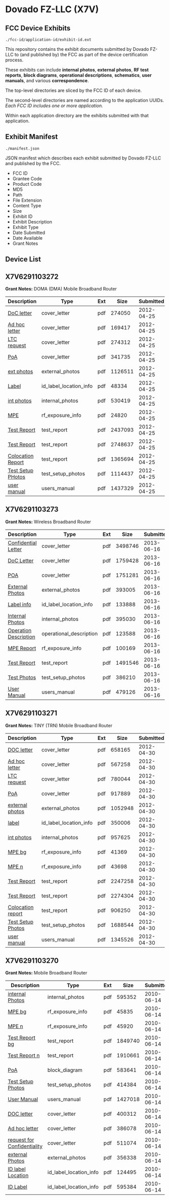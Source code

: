 # Dovado FZ-LLC (X7V)
## FCC Device Exhibits

```
./fcc-id/application-id/exhibit-id.ext
```

This repository contains the exhibit documents submitted by Dovado FZ-LLC to (and published by) the FCC as part of the device certification process.

These exhibits can include **internal photos**, **external photos**, **RF test reports**, **block diagrams**, **operational descriptions**, **schematics**, **user manuals**, and various **correspondence**.

The top-level directories are sliced by the FCC ID of each device.

The second-level directories are named according to the application UUIDs. *Each FCC ID includes one or more application.*

Within each application directory are the exhibits submitted with that application. 

## Exhibit Manifest

```
./manifest.json
```

JSON manifest which describes each exhibit submitted by Dovado FZ-LLC and published by the FCC.

- FCC ID
- Grantee Code
- Product Code
- MD5
- Path
- File Extension
- Content Type
- Size
- Exhibit ID
- Exhibit Description
- Exhibit Type
- Date Submitted
- Date Available
- Grant Notes

## Device List
## X7V6291103272
**Grant Notes:** DOMA (DMA) Mobile Broadband Router

| Description | Type | Ext | Size | Submitted | Available |
| ----------- | ---- | --- | ---- | --------- | --------- |
| [DoC letter](X7V6291103272/f52adf97d4712ab11a2ae0a59fed17d6/1683605.pdf) | cover_letter | pdf | 274050 | 2012-04-25 | 2012-04-25 |
| [Ad hoc letter](X7V6291103272/f52adf97d4712ab11a2ae0a59fed17d6/1683606.pdf) | cover_letter | pdf | 169417 | 2012-04-25 | 2012-04-25 |
| [LTC request](X7V6291103272/f52adf97d4712ab11a2ae0a59fed17d6/1683607.pdf) | cover_letter | pdf | 274312 | 2012-04-25 | 2012-04-25 |
| [PoA](X7V6291103272/f52adf97d4712ab11a2ae0a59fed17d6/1683612.pdf) | cover_letter | pdf | 341735 | 2012-04-25 | 2012-04-25 |
| [ext photos](X7V6291103272/f52adf97d4712ab11a2ae0a59fed17d6/1683608.pdf) | external_photos | pdf | 1126511 | 2012-04-25 | 2012-04-25 |
| [Label](X7V6291103272/f52adf97d4712ab11a2ae0a59fed17d6/1683610.pdf) | id_label_location_info | pdf | 48334 | 2012-04-25 | 2012-04-25 |
| [int photos](X7V6291103272/f52adf97d4712ab11a2ae0a59fed17d6/1683609.pdf) | internal_photos | pdf | 530419 | 2012-04-25 | 2012-04-25 |
| [MPE](X7V6291103272/f52adf97d4712ab11a2ae0a59fed17d6/1683613.pdf) | rf_exposure_info | pdf | 24820 | 2012-04-25 | 2012-04-25 |
| [Test Report](X7V6291103272/f52adf97d4712ab11a2ae0a59fed17d6/1683614.pdf) | test_report | pdf | 2437093 | 2012-04-25 | 2012-04-25 |
| [Test Report](X7V6291103272/f52adf97d4712ab11a2ae0a59fed17d6/1683615.pdf) | test_report | pdf | 2748637 | 2012-04-25 | 2012-04-25 |
| [Colocation Report](X7V6291103272/f52adf97d4712ab11a2ae0a59fed17d6/1683616.pdf) | test_report | pdf | 1365694 | 2012-04-25 | 2012-04-25 |
| [Test Setup PHotos](X7V6291103272/f52adf97d4712ab11a2ae0a59fed17d6/1683617.pdf) | test_setup_photos | pdf | 1114437 | 2012-04-25 | 2012-04-25 |
| [user manual](X7V6291103272/f52adf97d4712ab11a2ae0a59fed17d6/1683611.pdf) | users_manual | pdf | 1437329 | 2012-04-25 | 2012-04-25 |
## X7V6291103273
**Grant Notes:** Wireless Broadband Router

| Description | Type | Ext | Size | Submitted | Available |
| ----------- | ---- | --- | ---- | --------- | --------- |
| [Confidential Letter](X7V6291103273/f847b3aa1ef2dd5fe83bd0aff6635918/1992130.pdf) | cover_letter | pdf | 3498746 | 2013-06-16 | 2013-06-16 |
| [DoC Letter](X7V6291103273/f847b3aa1ef2dd5fe83bd0aff6635918/1992131.pdf) | cover_letter | pdf | 1759428 | 2013-06-16 | 2013-06-16 |
| [POA](X7V6291103273/f847b3aa1ef2dd5fe83bd0aff6635918/1992133.pdf) | cover_letter | pdf | 1751281 | 2013-06-16 | 2013-06-16 |
| [External Photos](X7V6291103273/f847b3aa1ef2dd5fe83bd0aff6635918/1992125.pdf) | external_photos | pdf | 393005 | 2013-06-16 | 2013-06-16 |
| [Label info](X7V6291103273/f847b3aa1ef2dd5fe83bd0aff6635918/1992132.pdf) | id_label_location_info | pdf | 133888 | 2013-06-16 | 2013-06-16 |
| [Internal Photos](X7V6291103273/f847b3aa1ef2dd5fe83bd0aff6635918/1992126.pdf) | internal_photos | pdf | 395030 | 2013-06-16 | 2013-06-16 |
| [Operation Description](X7V6291103273/f847b3aa1ef2dd5fe83bd0aff6635918/1992124.pdf) | operational_description | pdf | 123588 | 2013-06-16 | 2013-06-16 |
| [MPE Report](X7V6291103273/f847b3aa1ef2dd5fe83bd0aff6635918/1992129.pdf) | rf_exposure_info | pdf | 100169 | 2013-06-16 | 2013-06-16 |
| [Test Report](X7V6291103273/f847b3aa1ef2dd5fe83bd0aff6635918/1992127.pdf) | test_report | pdf | 1491546 | 2013-06-16 | 2013-06-16 |
| [Test Photos](X7V6291103273/f847b3aa1ef2dd5fe83bd0aff6635918/1992128.pdf) | test_setup_photos | pdf | 386210 | 2013-06-16 | 2013-06-16 |
| [User Manual](X7V6291103273/f847b3aa1ef2dd5fe83bd0aff6635918/1992134.pdf) | users_manual | pdf | 479126 | 2013-06-16 | 2013-06-16 |
## X7V6291103271
**Grant Notes:** TINY (TRN) Mobile Broadband Router

| Description | Type | Ext | Size | Submitted | Available |
| ----------- | ---- | --- | ---- | --------- | --------- |
| [DOC letter](X7V6291103271/191211093e53447de04f660b91a371f4/1686271.pdf) | cover_letter | pdf | 658165 | 2012-04-30 | 2012-04-30 |
| [Ad hoc letter](X7V6291103271/191211093e53447de04f660b91a371f4/1686272.pdf) | cover_letter | pdf | 567258 | 2012-04-30 | 2012-04-30 |
| [LTC request](X7V6291103271/191211093e53447de04f660b91a371f4/1686273.pdf) | cover_letter | pdf | 780044 | 2012-04-30 | 2012-04-30 |
| [PoA](X7V6291103271/191211093e53447de04f660b91a371f4/1686278.pdf) | cover_letter | pdf | 917889 | 2012-04-30 | 2012-04-30 |
| [external photos](X7V6291103271/191211093e53447de04f660b91a371f4/1686274.pdf) | external_photos | pdf | 1052948 | 2012-04-30 | 2012-04-30 |
| [label](X7V6291103271/191211093e53447de04f660b91a371f4/1686276.pdf) | id_label_location_info | pdf | 350006 | 2012-04-30 | 2012-04-30 |
| [int photos](X7V6291103271/191211093e53447de04f660b91a371f4/1686275.pdf) | internal_photos | pdf | 957625 | 2012-04-30 | 2012-04-30 |
| [MPE bg](X7V6291103271/191211093e53447de04f660b91a371f4/1686282.pdf) | rf_exposure_info | pdf | 41369 | 2012-04-30 | 2012-04-30 |
| [MPE n](X7V6291103271/191211093e53447de04f660b91a371f4/1686283.pdf) | rf_exposure_info | pdf | 43698 | 2012-04-30 | 2012-04-30 |
| [Test Report](X7V6291103271/191211093e53447de04f660b91a371f4/1686279.pdf) | test_report | pdf | 2247258 | 2012-04-30 | 2012-04-30 |
| [Test Report](X7V6291103271/191211093e53447de04f660b91a371f4/1686280.pdf) | test_report | pdf | 2274304 | 2012-04-30 | 2012-04-30 |
| [Colocation report](X7V6291103271/191211093e53447de04f660b91a371f4/1686281.pdf) | test_report | pdf | 906250 | 2012-04-30 | 2012-04-30 |
| [Test Setup Photos](X7V6291103271/191211093e53447de04f660b91a371f4/1686284.pdf) | test_setup_photos | pdf | 1688544 | 2012-04-30 | 2012-04-30 |
| [user manual](X7V6291103271/191211093e53447de04f660b91a371f4/1686277.pdf) | users_manual | pdf | 1345526 | 2012-04-30 | 2012-04-30 |
## X7V6291103270
**Grant Notes:** Mobile Broadband Router

| Description | Type | Ext | Size | Submitted | Available |
| ----------- | ---- | --- | ---- | --------- | --------- |
| [internal Photos](X7V6291103270/084b72b0efd3017c7af343ea3819a7e6/1295614.pdf) | internal_photos | pdf | 595352 | 2010-06-14 | 2010-06-14 |
| [MPE bg](X7V6291103270/084b72b0efd3017c7af343ea3819a7e6/1295618.pdf) | rf_exposure_info | pdf | 45835 | 2010-06-14 | 2010-06-14 |
| [MPE n](X7V6291103270/084b72b0efd3017c7af343ea3819a7e6/1295619.pdf) | rf_exposure_info | pdf | 45920 | 2010-06-14 | 2010-06-14 |
| [Test Report bg](X7V6291103270/084b72b0efd3017c7af343ea3819a7e6/1295621.pdf) | test_report | pdf | 1849740 | 2010-06-14 | 2010-06-14 |
| [Test Report n](X7V6291103270/084b72b0efd3017c7af343ea3819a7e6/1295622.pdf) | test_report | pdf | 1910661 | 2010-06-14 | 2010-06-14 |
| [PoA](X7V6291103270/084b72b0efd3017c7af343ea3819a7e6/1295620.pdf) | block_diagram | pdf | 583641 | 2010-06-14 | 2010-06-14 |
| [Test Setup Photos](X7V6291103270/084b72b0efd3017c7af343ea3819a7e6/1295623.pdf) | test_setup_photos | pdf | 414384 | 2010-06-14 | 2010-06-14 |
| [User Manual](X7V6291103270/084b72b0efd3017c7af343ea3819a7e6/1293803.pdf) | users_manual | pdf | 1427018 | 2010-06-14 | 2010-06-14 |
| [DOC letter](X7V6291103270/084b72b0efd3017c7af343ea3819a7e6/1295610.pdf) | cover_letter | pdf | 400312 | 2010-06-14 | 2010-06-14 |
| [Ad hoc letter](X7V6291103270/084b72b0efd3017c7af343ea3819a7e6/1295611.pdf) | cover_letter | pdf | 386078 | 2010-06-14 | 2010-06-14 |
| [request for Confidentiality](X7V6291103270/084b72b0efd3017c7af343ea3819a7e6/1295612.pdf) | cover_letter | pdf | 511074 | 2010-06-14 | 2010-06-14 |
| [external Photos](X7V6291103270/084b72b0efd3017c7af343ea3819a7e6/1295613.pdf) | external_photos | pdf | 356338 | 2010-06-14 | 2010-06-14 |
| [ID label Location](X7V6291103270/084b72b0efd3017c7af343ea3819a7e6/1295615.pdf) | id_label_location_info | pdf | 124495 | 2010-06-14 | 2010-06-14 |
| [ID Label](X7V6291103270/084b72b0efd3017c7af343ea3819a7e6/1295616.pdf) | id_label_location_info | pdf | 595384 | 2010-06-14 | 2010-06-14 |
